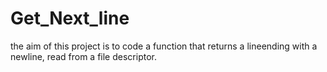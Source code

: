 # Get_Next_line

the aim of this project is to code a function that returns a lineending with a newline, read from a file descriptor.
